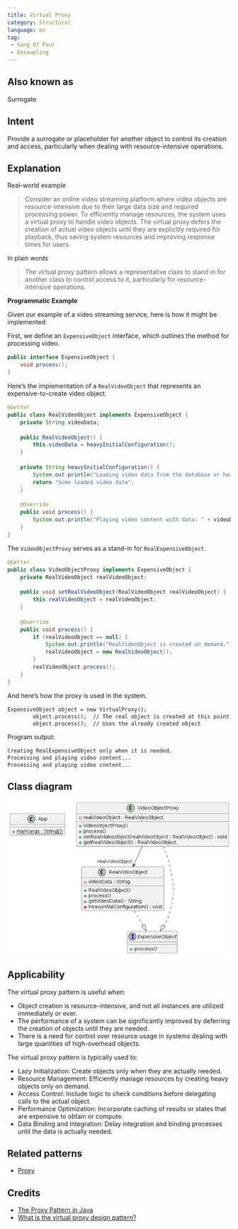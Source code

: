 ```yaml
---
title: Virtual Proxy
category: Structural
language: en
tag:
 - Gang Of Four
 - Decoupling
---
```


## Also known as

Surrogate

## Intent

Provide a surrogate or placeholder for another object to control its creation and access, particularly when dealing with resource-intensive operations.

## Explanation

Real-world example

> Consider an online video streaming platform where video objects are resource-intensive due to their large data size and required processing power. To efficiently manage resources, the system uses a virtual proxy to handle video objects. The virtual proxy defers the creation of actual video objects until they are explicitly required for playback, thus saving system resources and improving response times for users.

In plain words

> The virtual proxy pattern allows a representative class to stand in for another class to control access to it, particularly for resource-intensive operations.

**Programmatic Example**

Given our example of a video streaming service, here is how it might be implemented:

First, we define an `ExpensiveObject` interface, which outlines the method for processing video.

```java
public interface ExpensiveObject {
    void process();
}
```

Here’s the implementation of a `RealVideoObject` that represents an expensive-to-create video object.

```java
@Getter
public class RealVideoObject implements ExpensiveObject {
    private String videoData; 

    public RealVideoObject() {
        this.videoData = heavyInitialConfiguration();
    }

    private String heavyInitialConfiguration() {
        System.out.println("Loading video data from the database or heavy computation...");
        return "Some loaded video data";
    }

    @Override
    public void process() {
        System.out.println("Playing video content with data: " + videoData);
    }
}
```

The `VideoObjectProxy` serves as a stand-in for `RealExpensiveObject`.

```java
@Getter
public class VideoObjectProxy implements ExpensiveObject {
    private RealVideoObject realVideoObject;

    public void setRealVideoObject(RealVideoObject realVideoObject) {
        this.realVideoObject = realVideoObject;
    }

    @Override
    public void process() {
        if (realVideoObject == null) {
            System.out.println("RealVideoObject is created on demand.");
            realVideoObject = new RealVideoObject();
        }
        realVideoObject.process();
    }
}
```

And here’s how the proxy is used in the system.

```
ExpensiveObject object = new VirtualProxy();
        object.process();  // The real object is created at this point
        object.process();  // Uses the already created object
```

Program output:

```
Creating RealExpensiveObject only when it is needed.
Processing and playing video content...
Processing and playing video content...
```

## Class diagram

![alt text](./etc/virtual.proxy.urm.png "Virtual Proxy pattern class diagram")

## Applicability

The virtual proxy pattern is useful when:

* Object creation is resource-intensive, and not all instances are utilized immediately or ever.
* The performance of a system can be significantly improved by deferring the creation of objects until they are needed.
* There is a need for control over resource usage in systems dealing with large quantities of high-overhead objects.

The virtual proxy pattern is typically used to:

* Lazy Initialization: Create objects only when they are actually needed.
* Resource Management: Efficiently manage resources by creating heavy objects only on demand.
* Access Control: Include logic to check conditions before delegating calls to the actual object.
* Performance Optimization: Incorporate caching of results or states that are expensive to obtain or compute.
* Data Binding and Integration: Delay integration and binding processes until the data is actually needed.

## Related patterns

* [Proxy](https://github.com/iluwatar/java-design-patterns/tree/master/proxy)

## Credits

* [The Proxy Pattern in Java](https://www.baeldung.com/java-proxy-pattern)
* [What is the virtual proxy design pattern?](https://www.educative.io/answers/what-is-the-virtual-proxy-design-pattern)